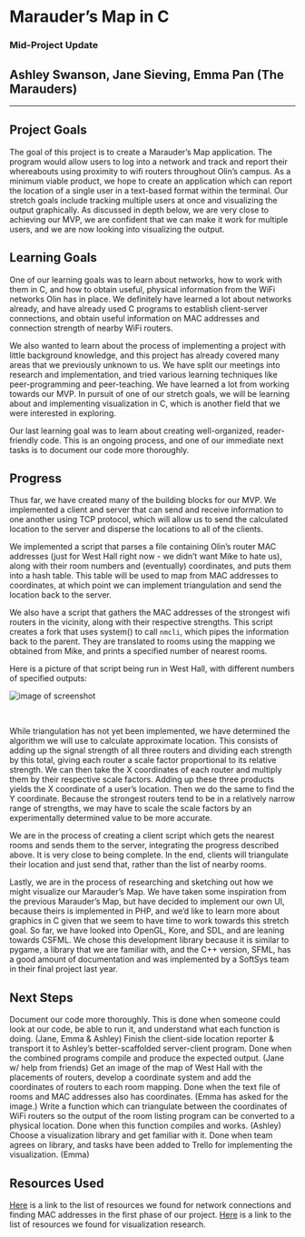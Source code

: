 # Marauder’s Map in C
### Mid-Project Update
## Ashley Swanson, Jane Sieving, Emma Pan (The Marauders)

---

## Project Goals

The goal of this project is to create a Marauder’s Map application. The program would allow users to log into a network and track and report their whereabouts using proximity to wifi routers throughout Olin’s campus. As a minimum viable product, we hope to create an application which can report the location of a single user in a text-based format within the terminal. Our stretch goals include tracking multiple users at once and visualizing the output graphically. As discussed in depth below, we are very close to achieving our MVP, we are confident that we can make it work for multiple users, and we are now looking into visualizing the output.

## Learning Goals

One of our learning goals was to learn about networks, how to work with them in C, and how to obtain useful, physical information from the WiFi networks Olin has in place. We definitely have learned a lot about networks already, and have already used C programs to establish client-server connections, and obtain useful information on MAC addresses and connection strength of nearby WiFi routers. <br>

We also wanted to learn about the process of implementing a project with little background knowledge, and this project has already covered many areas that we previously unknown to us. We have split our meetings into research and implementation, and tried various learning techniques like peer-programming and peer-teaching. We have learned a lot from working towards our MVP. In pursuit of one of our stretch goals, we will be learning about and implementing visualization in C, which is another field that we were interested in exploring. <br>

Our last learning goal was to learn about creating well-organized, reader-friendly code. This is an ongoing process, and one of our immediate next tasks is to document our code more thoroughly.


## Progress

Thus far, we have created many of the building blocks for our MVP. We implemented a client and server that can send and receive information to one another using TCP protocol, which will allow us to send the calculated location to the server and disperse the locations to all of the clients. <br>

We implemented a script that parses a file containing Olin’s router MAC addresses (just for West Hall right now - we didn’t want Mike to hate us), along with their room numbers and (eventually) coordinates, and puts them into a hash table. This table will be used to map from MAC addresses to coordinates, at which point we can implement triangulation and send the location back to the server. <br>

We also have a script that gathers the MAC addresses of the strongest wifi routers in the vicinity, along with their respective strengths. This script creates a fork that uses system() to call `nmcli`, which pipes the information back to the parent. They are translated to rooms using the mapping we obtained from Mike, and prints a specified number of nearest rooms. <br>

Here is a picture of that script being run in West Hall, with different numbers of specified outputs:

![image of screenshot](screenshot_macs.jpg)

<br>

While triangulation has not yet been implemented, we have determined the algorithm we will use to calculate approximate location. This consists of adding up the signal strength of all three routers and dividing each strength by this total, giving each router a scale factor proportional to its relative strength. We can then take the X coordinates of each router and multiply them by their respective scale factors. Adding up these three products yields the X coordinate of a user’s location. Then we do the same to find the Y coordinate. Because the strongest routers tend to be in a relatively narrow range of strengths, we may have to scale the scale factors by an experimentally determined value to be more accurate.  <br>


We are in the process of creating a client script which gets the nearest rooms and sends them to the server, integrating the progress described above. It is very close to being complete. In the end, clients will triangulate their location and just send that, rather than the list of nearby rooms. <br>

Lastly, we are in the process of researching and sketching out how we might visualize our Marauder’s Map. We have taken some inspiration from the previous Marauder’s Map, but have decided to implement our own UI, because theirs is implemented in PHP, and we’d like to learn more about graphics in C given that we seem to have time to work towards this stretch goal. So far, we have looked into OpenGL, Kore, and SDL, and are leaning towards CSFML. We chose this development library because it is similar to pygame, a library that we are familiar with, and the C++ version, SFML, has a good amount of documentation and was implemented by a SoftSys team in their final project last year.

## Next Steps

Document our code more thoroughly. This is done when someone could look at our code, be able to run it, and understand what each function is doing. (Jane, Emma & Ashley)
Finish the client-side location reporter & transport it to Ashley’s better-scaffolded server-client program. Done when the combined programs compile and produce the expected output. (Jane w/ help from friends)
Get an image of the map of West Hall with the placements of routers, develop a coordinate system and add the coordinates of routers to each room mapping. Done when the text file of rooms and MAC addresses also has coordinates. (Emma has asked for the image.)
Write a function which can triangulate between the coordinates of WiFi routers so the output of the room listing program can be converted to a physical location. Done when this function compiles and works. (Ashley)
Choose a visualization library and get familiar with it. Done when team agrees on library, and tasks have been added to Trello for implementing the visualization. (Emma)

## Resources Used

[Here](https://docs.google.com/document/d/1idELToCDq5wX1h-5r3yL-W4tlr2yUxLwAVgkMUuoz4s/edit?usp=sharing) is a link to the list of resources we found for network connections and finding MAC addresses in the first phase of our project.
[Here](https://docs.google.com/document/d/1Z-yXkrT_hlOyFl2hj6lLLfkZ74O_Ei0_TwBZ1cZhOnA/edit?usp=sharing) is a link to the list of resources we found for visualization research.
